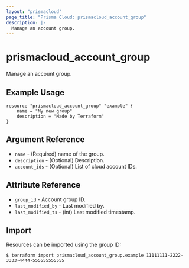 ```yaml
---
layout: "prismacloud"
page_title: "Prisma Cloud: prismacloud_account_group"
description: |-
  Manage an account group.
---
```


# prismacloud_account_group

Manage an account group.

## Example Usage

```hcl
resource "prismacloud_account_group" "example" {
    name = "My new group"
    description = "Made by Terraform"
}
```

## Argument Reference

* `name` - (Required) name of the group.
* `description` - (Optional) Description.
* `account_ids` - (Optional) List of cloud account IDs.

## Attribute Reference

* `group_id` - Account group ID.
* `last_modified_by` - Last modified by.
* `last_modified_ts` - (int) Last modified timestamp.

## Import

Resources can be imported using the group ID:

```
$ terraform import prismacloud_account_group.example 11111111-2222-3333-4444-555555555555
```
